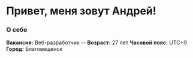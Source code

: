 # Привет, меня зовут Андрей!
### О себе
**Вакансия:** Веб-разработчик --
**Возраст:** 27 лет
**Часовой пояс:** UTC+9
**Город:** Благовещенск
